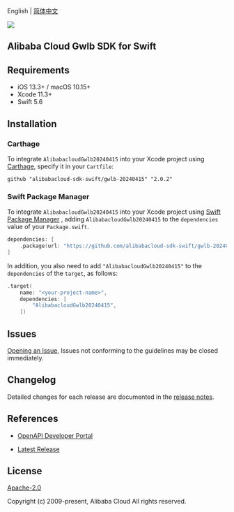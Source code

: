 English | [简体中文](README-CN.md)

![](https://aliyunsdk-pages.alicdn.com/icons/AlibabaCloud.svg)

## Alibaba Cloud Gwlb SDK for Swift

## Requirements

- iOS 13.3+ / macOS 10.15+
- Xcode 11.3+
- Swift 5.6

## Installation

### Carthage

To integrate `AlibabacloudGwlb20240415` into your Xcode project using [Carthage](https://github.com/Carthage/Carthage), specify it in your `Cartfile`:

```ogdl
github "alibabacloud-sdk-swift/gwlb-20240415" "2.0.2"
```

### Swift Package Manager

To integrate `AlibabacloudGwlb20240415` into your Xcode project using [Swift Package Manager](https://swift.org/package-manager/) , adding `AlibabacloudGwlb20240415` to the `dependencies` value of your `Package.swift`.

```swift
dependencies: [
    .package(url: "https://github.com/alibabacloud-sdk-swift/gwlb-20240415.git", from: "2.0.2")
]
```

In addition, you also need to add `"AlibabacloudGwlb20240415"` to the `dependencies` of the `target`, as follows:

```swift
.target(
    name: "<your-project-name>",
    dependencies: [
        "AlibabacloudGwlb20240415",
    ])
```

## Issues

[Opening an Issue](https://github.com/alibabacloud-sdk-swift/gwlb-20240415/issues/new), Issues not conforming to the guidelines may be closed immediately.

## Changelog

Detailed changes for each release are documented in the [release notes](./ChangeLog.txt).

## References

* [OpenAPI Developer Portal](https://next.api.alibabacloud.com/home)
- [Latest Release](https://github.com/alibabacloud-sdk-swift/gwlb-20240415)

## License

[Apache-2.0](http://www.apache.org/licenses/LICENSE-2.0)

Copyright (c) 2009-present, Alibaba Cloud All rights reserved.
